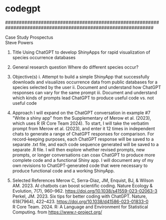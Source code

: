 # codegpt

##############################################################################################################

Case Study Prospectus <br>
Steve Powers

1. Title 
Using ChatGPT to develop ShinyApps for rapid visualization of species occurrence databases 

2. General research question
Where do different species occur? 

3. Objective(s)
i. Attempt to build a simple ShinyApp that successfully downloads and visualizes occurrence data from public databases for a species selected by the user
ii. Document and understand how ChatGPT responses can vary for the same prompt
iii. Document and understand which kinds of prompts lead ChatGPT to produce useful code vs. not useful code 

4. Approach 
I will expand on the ChatGPT conversation in example #7 "Write a shiny app" from the Supplementary of Merow et al. (2023), which uses R (R Core Team 2024). To start, I will take the verbatim prompt from Merow et al. (2023), and enter it 12 times in independent chats to generate a range of ChatGPT responses for comparison. For record-keeping purposes, each ChatGPT response will be saved to a separate .txt file, and each code sequence generated will be saved to a separate .R file. I will then explore whether revised prompts, new prompts, or longer conversations can coax ChatGPT to produce more complete code and a functional Shiny app. I will document any of my own revisions to ChatGPT-generated code that were necessary to produce functional code and a working ShinyApp. 

5. Selected References
Merow C, Serra-Diaz, JM, Enquist, BJ, & Wilson AM. 2023. AI chatbots can boost scientific coding. Nature Ecology & Evolution, 7(7), 960–962. https://doi.org/10.1038/s41559-023-02063-3 <br>
Perkel, JM. 2023. Six tips for better coding with ChatGPT. Nature, 618(7964), 422–423. https://doi.org/10.1038/d41586-023-01833-0 <br>
R Core Team. 2024. R: A Language and Environment for Statistical Computing. from https://www.r-project.org/ <br>
